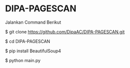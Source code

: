 # DIPA-PAGESCAN

Jalankan Command Berikut

$ git clone https://github.com/DipaAC/DIPA-PAGESCAN.git

$ cd DIPA-PAGESCAN

$ pip install BeautifulSoup4

$ python main.py
